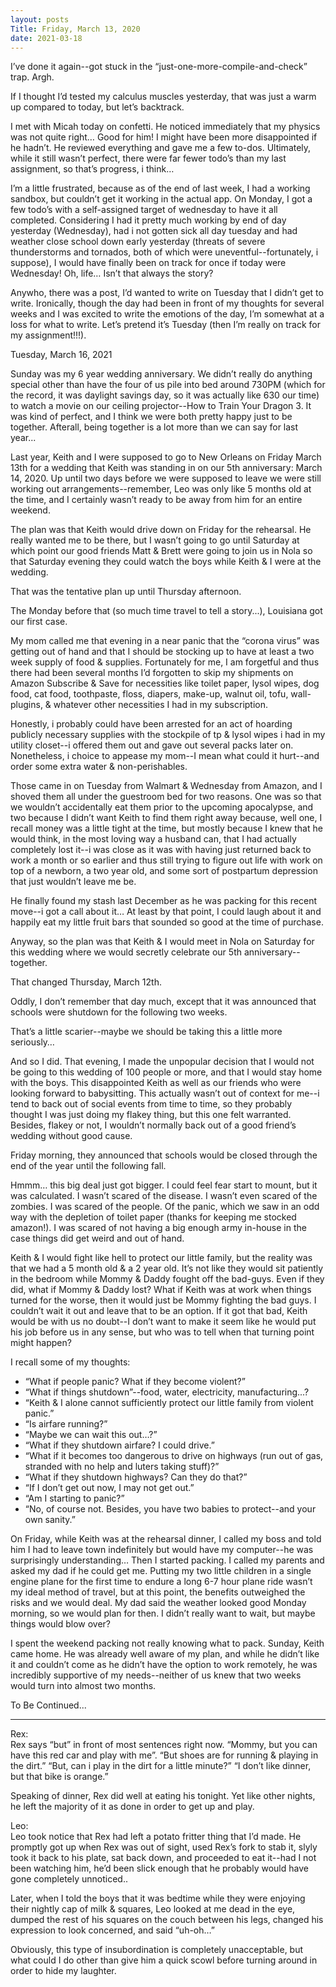 ```yaml
---
layout: posts
Title: Friday, March 13, 2020
date: 2021-03-18
---
```


I’ve done it again--got stuck in the “just-one-more-compile-and-check” trap.  Argh.  

If I thought I’d tested my calculus muscles yesterday, that was just a warm up compared to today, but let’s backtrack.

I met with Micah today on confetti.  He noticed immediately that my physics was not quite right…  Good for him!  I might have been more disappointed if he hadn’t.  He reviewed everything and gave me a few to-dos. Ultimately, while it still wasn’t perfect, there were far fewer todo’s than my last assignment, so that’s progress, i think…

I’m a little frustrated, because as of the end of last week, I had a working sandbox, but couldn’t get it working in the actual app.  On Monday, I got a few todo’s with a self-assigned target of wednesday to have it all completed.  Considering I had it pretty much working by end of day yesterday (Wednesday), had i not gotten sick all day tuesday and had weather close school down early yesterday (threats of severe thunderstorms and tornados, both of which were uneventful--fortunately, i suppose), I would have finally been on track for once if today were Wednesday!  Oh, life…  Isn’t that always the story?  

Anywho, there was a post, I’d wanted to write on Tuesday that I didn’t get to write.  Ironically, though the day had been in front of my thoughts for several weeks and I was excited to write the emotions of the day, I’m somewhat at a loss for what to write.  Let’s pretend it’s Tuesday (then I’m really on track for my assignment!!!).  

Tuesday, March 16, 2021

Sunday was my 6 year wedding anniversary.  We didn’t really do anything special other than have the four of us pile into bed around 730PM (which for the record, it was daylight savings day, so it was actually like 630 our time) to watch a movie on our ceiling projector--How to Train Your Dragon 3.  It was kind of perfect, and I think we were both pretty happy just to be together.  Afterall, being together is a lot more than we can say for last year...

Last year, Keith and I were supposed to go to New Orleans on Friday March 13th for a wedding that Keith was standing in on our 5th anniversary: March 14, 2020.  Up until two days before we were supposed to leave we were still working out arrangements--remember, Leo was only like 5 months old at the time, and I certainly wasn’t ready to be away from him for an entire weekend.  

The plan was that Keith would drive down on Friday for the rehearsal.  He really wanted me to be there, but I wasn’t going to go until Saturday at which point our good friends Matt & Brett were going to join us in Nola so that Saturday evening they could watch the boys while Keith & I were at the wedding.  

That was the tentative plan up until Thursday afternoon.  

The Monday before that (so much time travel to tell a story...), Louisiana got our first case. 

My mom called me that evening in a near panic that the “corona virus” was getting out of hand and that I should be stocking up to have at least a two week supply of food & supplies.  Fortunately for me, I am forgetful and thus there had been several months I’d forgotten to skip my shipments on Amazon Subscribe & Save for necessities like toilet paper, lysol wipes, dog food, cat food, toothpaste, floss, diapers, make-up, walnut oil, tofu, wall-plugins, & whatever other necessities I had in my subscription.  

Honestly, i probably could have been arrested for an act of hoarding publicly necessary supplies with the stockpile of tp & lysol wipes i had in my utility closet--i offered them out and gave out several packs later on.  Nonetheless, i choice to appease my mom--I mean what could it hurt--and order some extra water & non-perishables.  

Those came in on Tuesday from Walmart & Wednesday from Amazon, and I shoved them all under the guestroom bed for two reasons.  One was so that we wouldn’t accidentally eat them prior to the upcoming apocalypse, and two because I didn’t want Keith to find them right away because, well one, I recall money was a little tight at the time, but mostly because I knew that he would think, in the most loving way a husband can, that I had actually completely lost it--i was close as it was with having just returned back to work a month or so earlier and thus still trying to figure out life with work on top of a newborn, a two year old, and some sort of postpartum depression that just wouldn’t leave me be.  

He finally found my stash last December as he was packing for this recent move--i got a call about it…  At least by that point, I could laugh about it and happily eat my little fruit bars that sounded so good at the time of purchase.

Anyway, so the plan was that Keith & I would meet in Nola on Saturday for this wedding where we would secretly celebrate our 5th anniversary--together.

That changed Thursday, March 12th.  

Oddly, I don’t remember that day much, except that it was announced that schools were shutdown for the following two weeks. 

That’s a little scarier--maybe we should be taking this a little more seriously… 

And so I did.  That evening, I made the unpopular decision that I would not be going to this wedding of 100 people or more, and that I would stay home with the boys.  This disappointed Keith as well as our friends who were looking forward to babysitting.  This actually wasn’t out of context for me--i tend to back out of social events from time to time, so they probably thought I was just doing my flakey thing, but this one felt warranted.  Besides, flakey or not, I wouldn’t normally back out of a good friend’s wedding without good cause.

Friday morning, they announced that schools would be closed through the end of the year until the following fall.

Hmmm…  this big deal just got bigger.  I could feel fear start to mount, but it was calculated.  I wasn’t scared of the disease.  I wasn’t even scared of the zombies.  I was scared of the people.  Of the panic, which we saw in an odd way with the depletion of toilet paper (thanks for keeping me stocked amazon!).  I was scared of not having a big enough army in-house in the case things did get weird and out of hand.

Keith & I would fight like hell to protect our little family, but the reality was that we had a 5 month old & a 2 year old.  It’s not like they would sit patiently in the bedroom while Mommy & Daddy fought off the bad-guys.  Even if they did, what if Mommy & Daddy lost?  What if Keith was at work when things turned for the worse, then it would just be Mommy fighting the bad guys.  I couldn’t wait it out and leave that to be an option.  If it got that bad, Keith would be with us no doubt--I don’t want to make it seem like he would put his job before us in any sense, but who was to tell when that turning point might happen?

I recall some of my thoughts: 
* “What if people panic?  What if they become violent?”
* “What if things shutdown”--food, water, electricity, manufacturing...?
* “Keith & I alone cannot sufficiently protect our little family from violent panic.”
* “Is airfare running?”
* “Maybe we can wait this out…?”
* “What if they shutdown airfare?  I could drive.”
* “What if it becomes too dangerous to drive on highways (run out of gas, stranded with no help and luters taking stuff)?”  
* “What if they shutdown highways?  Can they do that?”  
* “If I don’t get out now, I may not get out.”  
* “Am I starting to panic?”  
* “No, of course not.  Besides, you have two babies to protect--and your own sanity.”

On Friday, while Keith was at the rehearsal dinner, I called my boss and told him I had to leave town indefinitely but would have my computer--he was surprisingly understanding…  Then I started packing.  I called my parents and asked my dad if he could get me.  Putting my two little children in a single engine plane for the first time to endure a long 6-7 hour plane ride wasn’t my ideal method of travel, but at this point, the benefits outweighed the risks and we would deal.  My dad said the weather looked good Monday morning, so we would plan for then.  I didn’t really want to wait, but maybe things would blow over?

I spent the weekend packing not really knowing what to pack.  Sunday, Keith came home.  He was already well aware of my plan, and while he didn’t like it and couldn’t come as he didn’t have the option to work remotely, he was incredibly supportive of my needs--neither of us knew that two weeks would turn into almost two months.  

To Be Continued...

***

Rex:  
Rex says “but” in front of most sentences right now.  “Mommy, but you can have this red car and play with me”.  “But shoes are for running & playing in the dirt.”  “But, can i play in the dirt for a little minute?”  “I don’t like dinner, but that bike is orange.”

Speaking of dinner, Rex did well at eating his tonight.  Yet like other nights, he left the majority of it as done in order to get up and play.

Leo:  
Leo took notice that Rex had left a potato fritter thing that I’d made.  He promptly got up when Rex was out of sight, used Rex’s fork to stab it, slyly took it back to his plate, sat back down, and proceeded to eat it--had I not been watching him, he’d been slick enough that he probably would have gone completely unnoticed..  

Later, when I told the boys that it was bedtime while they were enjoying their nightly cap of milk & squares, Leo looked at me dead in the eye, dumped the rest of his squares on the couch between his legs, changed his expression to look concerned, and said “uh-oh…”

Obviously, this type of insubordination is completely unacceptable, but what could I do other than give him a quick scowl before turning around in order to hide my laughter.  

